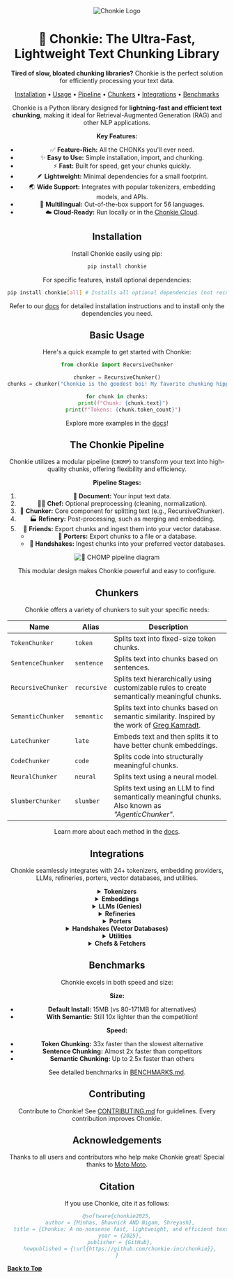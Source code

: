 <div align='center'>

![Chonkie Logo](https://github.com/chonkie-inc/chonkie/blob/main/assets/chonkie_logo_br_transparent_bg.png?raw=true)

# 🦛 Chonkie: The Ultra-Fast, Lightweight Text Chunking Library

**Tired of slow, bloated chunking libraries?** Chonkie is the perfect solution for efficiently processing your text data.

[Installation](#installation) •
[Usage](#basic-usage) •
[Pipeline](#the-chonkie-pipeline) •
[Chunkers](#chunkers) •
[Integrations](#integrations) •
[Benchmarks](#benchmarks)

Chonkie is a Python library designed for **lightning-fast and efficient text chunking**, making it ideal for Retrieval-Augmented Generation (RAG) and other NLP applications.

**Key Features:**

*   ✅ **Feature-Rich:** All the CHONKs you'll ever need.
*   ✨ **Easy to Use:** Simple installation, import, and chunking.
*   ⚡ **Fast:** Built for speed, get your chunks quickly.
*   🪶 **Lightweight:** Minimal dependencies for a small footprint.
*   🌏 **Wide Support:** Integrates with popular tokenizers, embedding models, and APIs.
*   💬 **Multilingual:** Out-of-the-box support for 56 languages.
*   ☁️ **Cloud-Ready:** Run locally or in the [Chonkie Cloud](https://cloud.chonkie.ai).

## Installation

Install Chonkie easily using pip:

```bash
pip install chonkie
```

For specific features, install optional dependencies:

```bash
pip install chonkie[all] # Installs all optional dependencies (not recommended for production)
```

Refer to our [docs](https://docs.chonkie.ai) for detailed installation instructions and to install only the dependencies you need.

## Basic Usage

Here's a quick example to get started with Chonkie:

```python
from chonkie import RecursiveChunker

chunker = RecursiveChunker()
chunks = chunker("Chonkie is the goodest boi! My favorite chunking hippo hehe.")

for chunk in chunks:
    print(f"Chunk: {chunk.text}")
    print(f"Tokens: {chunk.token_count}")
```

Explore more examples in the [docs](https://docs.chonkie.ai)!

## The Chonkie Pipeline

Chonkie utilizes a modular pipeline (`CHOMP`) to transform your text into high-quality chunks, offering flexibility and efficiency.

**Pipeline Stages:**

1.  📄 **Document:** Your input text data.
2.  👨‍🍳 **Chef:** Optional preprocessing (cleaning, normalization).
3.  🦛 **Chunker:** Core component for splitting text (e.g., RecursiveChunker).
4.  🏭 **Refinery:** Post-processing, such as merging and embedding.
5.  🤗 **Friends:** Export chunks and ingest them into your vector database.
    *   🐴 **Porters:** Export chunks to a file or a database.
    *   🤝 **Handshakes:** Ingest chunks into your preferred vector databases.

![🤖 CHOMP pipeline diagram](./assets/chomp-transparent-bg.png)

This modular design makes Chonkie powerful and easy to configure.

## Chunkers

Chonkie offers a variety of chunkers to suit your specific needs:

| Name               | Alias       | Description                                                                                                                |
| ------------------ | ----------- | -------------------------------------------------------------------------------------------------------------------------- |
| `TokenChunker`     | `token`     | Splits text into fixed-size token chunks.                                                                                  |
| `SentenceChunker`  | `sentence`  | Splits text into chunks based on sentences.                                                                                |
| `RecursiveChunker` | `recursive` | Splits text hierarchically using customizable rules to create semantically meaningful chunks.                              |
| `SemanticChunker`  | `semantic`  | Splits text into chunks based on semantic similarity. Inspired by the work of [Greg Kamradt](https://github.com/gkamradt). |
| `LateChunker`      | `late`      | Embeds text and then splits it to have better chunk embeddings.                                                            |
| `CodeChunker`      | `code`      | Splits code into structurally meaningful chunks.                                                                           |
| `NeuralChunker`    | `neural`    | Splits text using a neural model.                                                                                          |
| `SlumberChunker`   | `slumber`   | Splits text using an LLM to find semantically meaningful chunks. Also known as _"AgenticChunker"_.                         |

Learn more about each method in the [docs](https://docs.chonkie.ai).

## Integrations

Chonkie seamlessly integrates with 24+ tokenizers, embedding providers, LLMs, refineries, porters, vector databases, and utilities.

<details>
<summary><strong>Tokenizers</strong></summary>

Chonkie supports multiple tokenization methods:

| Name           | Description                                                    | Optional Install      |
| -------------- | -------------------------------------------------------------- | --------------------- |
| `character`    | Basic character-level tokenizer. **Default tokenizer.**        | `default`             |
| `word`         | Basic word-level tokenizer.                                    | `default`             |
| `tokenizers`   | Load any tokenizer from the Hugging Face `tokenizers` library. | `chonkie[tokenizers]` |
| `tiktoken`     | Use OpenAI's `tiktoken` library (e.g., for `gpt-4`).           | `chonkie[tiktoken]`   |
| `transformers` | Load tokenizers via `AutoTokenizer` from HF `transformers`.    | `chonkie[neural]`     |

Use a custom token counter for even more flexibility:

```python
def custom_token_counter(text: str) -> int:
    return len(text)

chunker = RecursiveChunker(tokenizer_or_token_counter=custom_token_counter)
```

</details>

<details>
<summary><strong>Embeddings</strong></summary>

Integrate with various embedding model providers:

| Provider / Alias        | Class                           | Description                            | Optional Install        |
| ----------------------- | ------------------------------- | -------------------------------------- | ----------------------- |
| `model2vec`             | `Model2VecEmbeddings`           | Use `Model2Vec` models.                | `chonkie[model2vec]`    |
| `sentence-transformers` | `SentenceTransformerEmbeddings` | Use any `sentence-transformers` model. | `chonkie[st]`           |
| `openai`                | `OpenAIEmbeddings`              | Use OpenAI's embedding API.            | `chonkie[openai]`       |
| `azure-openai`          | `AzureOpenAIEmbeddings`         | Use Azure OpenAI embedding service.    | `chonkie[azure-openai]` |
| `cohere`                | `CohereEmbeddings`              | Use Cohere's embedding API.            | `chonkie[cohere]`       |
| `gemini`                | `GeminiEmbeddings`              | Use Google's Gemini embedding API.     | `chonkie[gemini]`       |
| `jina`                  | `JinaEmbeddings`                | Use Jina AI's embedding API.           | `chonkie[jina]`         |
| `voyageai`              | `VoyageAIEmbeddings`            | Use Voyage AI's embedding API.         | `chonkie[voyageai]`     |

</details>

<details>
<summary><strong>LLMs (Genies)</strong></summary>

Use LLMs for advanced chunking:

| Genie Name     | Class              | Description                       | Optional Install        |
| -------------- | ------------------ | --------------------------------- | ----------------------- |
| `gemini`       | `GeminiGenie`      | Interact with Google Gemini APIs. | `chonkie[gemini]`       |
| `openai`       | `OpenAIGenie`      | Interact with OpenAI APIs.        | `chonkie[openai]`       |
| `azure-openai` | `AzureOpenAIGenie` | Interact with Azure OpenAI APIs.  | `chonkie[azure-openai]` |

</details>

<details>
<summary><strong>Refineries</strong></summary>

Enhance your chunks with:

| Refinery Name | Class                | Description                                   | Optional Install    |
| ------------- | -------------------- | --------------------------------------------- | ------------------- |
| `overlap`     | `OverlapRefinery`    | Merge overlapping chunks based on similarity. | `default`           |
| `embeddings`  | `EmbeddingsRefinery` | Add embeddings to chunks using any provider.  | `chonkie[semantic]` |

</details>

<details>
<summary><strong>Porters</strong></summary>

Save your chunks using:

| Porter Name | Class            | Description                            | Optional Install    |
| ----------- | ---------------- | -------------------------------------- | ------------------- |
| `json`      | `JSONPorter`     | Export chunks to a JSON file.          | `default`           |
| `datasets`  | `DatasetsPorter` | Export chunks to HuggingFace datasets. | `chonkie[datasets]` |

</details>

<details>
<summary><strong>Handshakes (Vector Databases)</strong></summary>

Ingest chunks into your favorite vector databases:

| Handshake Name | Class                  | Description                                  | Optional Install    |
| -------------- | ---------------------- | -------------------------------------------- | ------------------- |
| `chroma`       | `ChromaHandshake`      | Ingest chunks into ChromaDB.                 | `chonkie[chroma]`   |
| `qdrant`       | `QdrantHandshake`      | Ingest chunks into Qdrant.                   | `chonkie[qdrant]`   |
| `pgvector`     | `PgvectorHandshake`    | Ingest chunks into PostgreSQL with pgvector. | `chonkie[pgvector]` |
| `turbopuffer`  | `TurbopufferHandshake` | Ingest chunks into Turbopuffer.              | `chonkie[tpuf]`     |
| `pinecone`     | `PineconeHandshake`    | Ingest chunks into Pinecone.                 | `chonkie[pinecone]` |
| `weaviate`     | `WeaviateHandshake`    | Ingest chunks into Weaviate.                 | `chonkie[weaviate]` |
| `mongodb`      | `MongoDBHandshake`     | Ingest chunks into MongoDB.                  | `chonkie[mongodb]`  |

</details>

<details>
<summary><strong>Utilities</strong></summary>

Additional helpful utilities:

| Utility Name | Class        | Description                                    | Optional Install |
| ------------ | ------------ | ---------------------------------------------- | ---------------- |
| `hub`        | `Hubbie`     | Simple wrapper for HuggingFace Hub operations. | `chonkie[hub]`   |
| `viz`        | `Visualizer` | Rich console visualizations for chunks.        | `chonkie[viz]`   |

</details>

<details>
<summary><strong>Chefs & Fetchers</strong></summary>

Text preprocessing and data loading components:

| Component | Class         | Description                           | Optional Install |
| --------- | ------------- | ------------------------------------- | ---------------- |
| `chef`    | `TextChef`    | Text preprocessing and cleaning.      | `default`        |
| `fetcher` | `FileFetcher` | Load text from files and directories. | `default`        |

</details>

## Benchmarks

Chonkie excels in both speed and size:

**Size:**

*   **Default Install:** 15MB (vs 80-171MB for alternatives)
*   **With Semantic:** Still 10x lighter than the competition!

**Speed:**

*   **Token Chunking:** 33x faster than the slowest alternative
*   **Sentence Chunking:** Almost 2x faster than competitors
*   **Semantic Chunking:** Up to 2.5x faster than others

See detailed benchmarks in [BENCHMARKS.md](BENCHMARKS.md).

## Contributing

Contribute to Chonkie! See [CONTRIBUTING.md](CONTRIBUTING.md) for guidelines. Every contribution improves Chonkie.

## Acknowledgements

Thanks to all users and contributors who help make Chonkie great! Special thanks to [Moto Moto](https://www.youtube.com/watch?v=I0zZC4wtqDQ&t=5s).

## Citation

If you use Chonkie, cite it as follows:

```bibtex
@software{chonkie2025,
  author = {Minhas, Bhavnick AND Nigam, Shreyash},
  title = {Chonkie: A no-nonsense fast, lightweight, and efficient text chunking library},
  year = {2025},
  publisher = {GitHub},
  howpublished = {\url{https://github.com/chonkie-inc/chonkie}},
}
```

</div>

**[Back to Top](https://github.com/chonkie-inc/chonkie)**